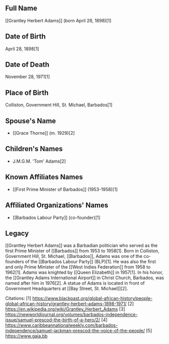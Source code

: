 ## Full Name
[[Grantley Herbert Adams]] (born April 28, 1898)[1]

## Date of Birth
April 28, 1898[1]

## Date of Death
November 28, 1971[1]

## Place of Birth
Colliston, Government Hill, St. Michael, Barbados[1]

## Spouse's Name
- [[Grace Thorne]] (m. 1929)[2]

## Children's Names
- J.M.G.M. 'Tom' Adams[2]

## Known Affiliates Names
- [[First Prime Minister of Barbados]] (1953-1958)[1]

## Affiliated Organizations' Names
- [[Barbados Labour Party]] (co-founder)[1]

## Legacy
[[Grantley Herbert Adams]] was a Barbadian politician who served as the first Prime Minister of [[Barbados]] from 1953 to 1958[1]. Born in Colliston, Government Hill, St. Michael, [[Barbados]], Adams was one of the co-founders of the [[Barbados Labour Party]] (BLP)[1]. He was also the first and only Prime Minister of the [[West Indies Federation]] from 1958 to 1962[1]. Adams was knighted by [[Queen Elizabeth]] in 1957[1]. In his honor, the [[Grantley Adams International Airport]] in Christ Church, Barbados, was named after him in 1976[2]. A statue of Adams is located in front of Government Headquarters at [[Bay Street, St. Michael]][2].

Citations:
[1] https://www.blackpast.org/global-african-history/people-global-african-history/grantley-herbert-adams-1898-1971/
[2] https://en.wikipedia.org/wiki/Grantley_Herbert_Adams
[3] https://newworldjournal.org/volumes/barbados-independence-issue/samuel-prescod-the-birth-of-a-hero/2/
[4] https://www.caribbeannationalweekly.com/barbados-independence/samuel-jackman-prescod-the-voice-of-the-people/
[5] https://www.gaia.bb
